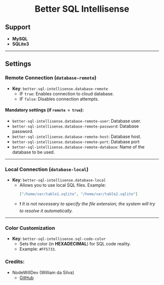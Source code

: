 <h1 align="center">Better SQL Intellisense</h1>

## Support

- **MySQL**
- **SQLite3**

---

## Settings

### Remote Connection (`database-remote`)

- **Key**: `better-sql-intellisense.database-remote`
  - IF `true`: Enables connection to cloud database.
  - IF `false`: Disables connection attempts.

#### Mandatory settings (if `remote = true`):

- `better-sql-intellisense.database-remote-user`: Database user.
- `better-sql-intellisense.database-remote-password`: Database password.
- `better-sql-intellisense.database-remote-host`: Database host.
- `better-sql-intellisense.database-remote-port`: Database port
- `better-sql-intellisense.database-remote-database`: Name of the database to be used.

---

### Local Connection (`database-local`)

- **Key**: `better-sql-intellisense.database-local`
  - Allows you to use local SQL files. Example:
    ```json
    ["/home/var/table1.sqlite", "/home/var/table2.sqlite"]
    ```
  - ❗ _It is not necessary to specify the file extension; the system will try to resolve it automatically._

---

### Color Customization

- **Key**: `better-sql-intellisense.sql-code-color`
  - Sets the color (in **HEXADECIMAL**) for SQL code reality.
  - Example: `#FF5733`.

[](./assets/sql-color-demo.png)

### Credits:

- NodeWillDev (William da Silva)
  - [GitHub](https://github.com/NodeWillDev)
